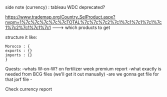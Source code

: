 side note (currency) : tableau WDC deprecated?


https://www.trademap.org/Country_SelProduct.aspx?nvpm=1%7c%7c%7c%7c%7cTOTAL%7c%7c%7c2%7c1%7c1%7c1%7c1%7c1%7c2%7c1%7c1%7c1 
---> which products to get

structure it like: 

	Morocco : {
	exports : {}
	imports : {}
	}



Quests:
	-whats W-on-W? on fertilizer week premium report 
	-what exactly is needed from BCG files (we'll get it out manually)
	-are we gonna get file for that jorf file
	-










Check currency report
